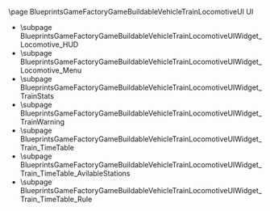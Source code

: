 \page BlueprintsGameFactoryGameBuildableVehicleTrainLocomotiveUI UI
- \subpage BlueprintsGameFactoryGameBuildableVehicleTrainLocomotiveUIWidget_Locomotive_HUD
- \subpage BlueprintsGameFactoryGameBuildableVehicleTrainLocomotiveUIWidget_Locomotive_Menu
- \subpage BlueprintsGameFactoryGameBuildableVehicleTrainLocomotiveUIWidget_TrainStats
- \subpage BlueprintsGameFactoryGameBuildableVehicleTrainLocomotiveUIWidget_TrainWarning
- \subpage BlueprintsGameFactoryGameBuildableVehicleTrainLocomotiveUIWidget_Train_TimeTable
- \subpage BlueprintsGameFactoryGameBuildableVehicleTrainLocomotiveUIWidget_Train_TimeTable_AvilableStations
- \subpage BlueprintsGameFactoryGameBuildableVehicleTrainLocomotiveUIWidget_Train_TimeTable_Rule
